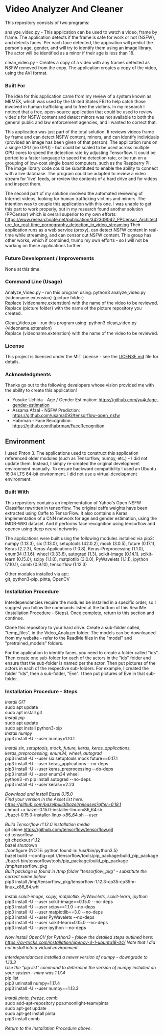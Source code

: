 # Video Analyzer And Cleaner

This repository consists of two programs:    

analyze_video.py - This application can be used to watch a video, frame by frame. The application detects if the frame is safe for work or not (NSFW), and detects faces. Per each face detected, the appication will predict the person's age, gender, and will try to identify them using an image library. The actor will be identified as a minor if their age is less than 18.  

clean_video.py - Creates a copy of a video with any frames detected as NSFW removed from the copy.  The application creates a copy of the video, using the AVI format.  


### Built For
The idea for this application came from my review of a system known as MEMEX, which was used by the United States FBI to help catch those involved in human trafficking and to free the victims. In my research I noticed that a free, open-source application that could be used to review video's for NSFW content and detect minors was not available to both the general public and law enforcement agencies, and I wanted to correct that. 

This application was just part of the total solution.  It reviews videos frame by frame and can detect NSFW content, minors, and can identify individuals (provided an image has been given of that person).  The application runs on a single CPU (no GPU) - but could be scaled to be used across multiple GPU cores to speed the detection rate by adjusting Tensorflow.  It could be ported to a faster language to speed the detection rate, or be run on a grouping of low-cost single board computers, such as the Raspberry PI.  The image library code could be substituted to enable the ability to connect with a live database.  The program could be adapted to review a video stream for 'live' feeds, or review the contents of a hard drive and for videos and inspect them.

The second part of my solution involved the automated reviewing of Internet videos, looking for human trafficking victims and minors.  The intention was to couple this application with this one.  I was unable to get this part to work properly, but in my research found another solution (PPCensor) which is overall superior to my own efforts: https://www.researchgate.net/publication/342309042_PPCensor_Architecture_for_real-time_pornography_detection_in_video_streaming  Their application runs as a web service (proxy), can detect NSFW content in real-time while streaming, and can censor out NSFW content.  This group has other works, which if combined, trump my own efforts - so I will not be working on these applications further.


### Future Development / Improvements
None at this time.


### Command Line (Usage)

Analyze_Video.py - run this program using: python3 analyze_video.py {videoname.extension} {picture folder}  
Replace {videoname.extenstion} with the name of the video to be reviewed.  
Replace {picture folder} with the name of the picture repository you created.  
  
Clean_Video.py - run this program using: python3 clean_video.py {videoname.extension}  
Replace {videoname.extenstion} with the name of the video to be reviewed.  


### License

This project is licensed under the MIT License - see the [LICENSE.md](LICENSE.md) file for details.


### Acknowledgments

Thanks go out to the following developers whose vision provided me with the ability to create this application!
* Yusuke Uchida - Age / Gender Estimation: https://github.com/yu4u/age-gender-estimation  
* Assama Afzal - NSFW Prediction: https://github.com/usama093/tensorflow-open_nsfw  
* Habrman - Face Recognition: https://github.com/habrman/FaceRecognition  


## Environment

I used Phton 3.  The applications used to construct this application referenced older modules (such as Tensorflow, numpy, etc.) - I did not update them. Instead, I simply re-created the original development environment manually. To ensure backward compatibility I used an Ubuntu 16.04 LTS 64-bit environment. I did not use a virtual development environment.


### Built With

This repository contains an implementation of Yahoo's Open NSFW Classifier rewritten in tensorflow. The original caffe weights have been extracted using Caffe to TensorFlow. It also contains a Keras implementation of a CNN network for age and gender estimation, using the IMDB-WIKI dataset. And it performs face recognition using tensorflow and opencv using deep neural networks.  
  
The applications were built using the following modules installed via pip3:  
numpy (1.13.3), six (1.13.0), setuptools (42.0.2), mock (3.0.5), future (0.17.1), Keras (2.2.3), Keras-Applications (1.0.8), Keras-Preprocessing (1.1.0), enum34 (1.1.6), wheel (0.33.6), autograd (1.3), scikit-image (0.14.1), scikit-learn (0.15.0), scipy (1.1.0), matplotlib (3.0.0), PyWavelets (1.1.1), ipython (7.10.1), comb (0.9.10), tensorflow (1.12.3)  
  
Other modules installed via apt:  
git, python3-pip, pinta, OpenCV


### Installation Procedure

Interdependancies require the modules be installed in a specific order, so I suggest you follow the commands listed at the bottom of this ReadMe (Installation Procedure - Steps). Once complete, return to this section and continue.  
  
Clone this repository to your hard drive. Create a sub-folder called, "temp_files", in the Video_Analyzer folder. The models can be downloaded from my website - refer to the ReadMe files in the "model" and "pretrained_models" folders.  

For the application to identify faces, you need to create a folder called "ids". Then create one sub-folder for each of the actors in the "ids" folder and ensure that the sub-folder is named per the actor. Then put pictures of the actors in each of the respective sub-folders. For example, I created the folder "ids", then a sub-folder, "Eve". I then put pictures of Eve in that sub-folder.  


### Installation Procedure - Steps
*Install GIT*  
sudo apt update  
sudo apt install git  
*Install pip*  
sudo apt update  
sudo apt install python3-pip  
*Install numpy*  
pip3 install -U --user numpy=1.10.1  
  
*Install six, setuptools, mock, future, keras, keras_applications, keras_preprocessing, enum34, wheel, autograd*  
pip3 install -U --user six setuptools mock future==0.17.1  
pip3 install -U --user keras_applications --no-deps  
pip3 install -U --user keras_preprocessing --do-deps  
pip3 install -U --user enum34 wheel  
python3 -m pip install autograd --no-deps  
pip3 install -U --user keras==2.23  
  
*Download and install Bazel 0.15.0*  
*Find your version in the Asset list here: https://github.com/bazelbuild/bazel/releases?after=0.18.1*  
chmod +x bazel-0.15.0-installer-linux-x86_64.sh  
./bazel-0.15.0-installer-linux-x86_64.sh --user  
  
*Build Tensorflow r1.12.0 installation media*  
git clone https://github.com/tensorflow/tensorflow.git  
cd tensorflow  
git checkout r1.12  
bazel shutdown  
./configure  {NOTE: python found in: /usr/bin/python3.5}  
bazel build --config=opt //tensorflow/tools/pip_package:build_pip_package  
./bazel-bin/tensorflow/tools/pip_package/build_pip_package /tmp/tensorflow_pkg  
*Built package is found in /tmp folder "tensorflow_pkg" - substitute the correct name below*  
pip3 install /tmp/tensorflow_pkg/tensorflow-1.12.3-cp35-cp35m-linux_x86_64.whl  
  
*Install scikit-image, scipy, matplotlib, PyWavelets, scikit-learn, ipython*  
pip3 install -U --user scikit-image==0.15.0 --no-deps  
pip3 install -U --user scipy==1.1.0 --no-deps  
pip3 install -U --user matplotlib==3.0 --no-deps  
pip3 install -U --user PyWavelets --no-deps  
pip3 install -U --user scikit-learn=0.15.0 --no-deps  
pip3 install -U --user ipython --no-deps  
  
*Now install OpenCV for Python3 - follow the detailed steps outlined here: https://cv-tricks.com/installation/opencv-4-1-ubuntu18-04/   Note that I did not install into a virtual environment.*  
  
*Interdependancies installed a newer version of numpy - downgrade to 1.13.3*  
*Use the "pip list" command to determine the version of numpy installed on your system - mine was 1.17.4*  
pip list  
pip3 uninstall numpy=1.17.4  
pip3 install -U --user numpy==1.13.3  
  
*Install pinta, freeze, comb*  
sudo add-apt-repository ppa:moonlight-team/pinta  
sudo apt-get update  
sudo apt-get install pinta  
pip3 install comb  

*Return to the Installation Procedure above.*
